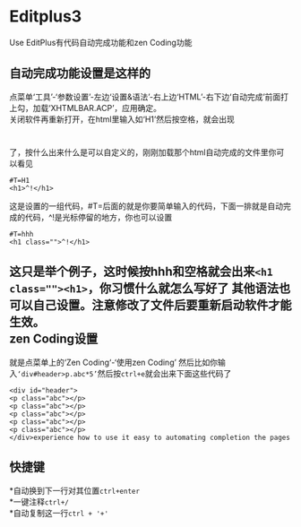 Editplus3
==========
Use EditPlus有代码自动完成功能和zen Coding功能

自动完成功能设置是这样的
-----------------------
点菜单‘工具’-‘参数设置’-左边‘设置&语法’-右上边‘HTML’-右下边‘自动完成’前面打上勾，加载‘XHTMLBAR.ACP’，应用确定。<br>
关闭软件再重新打开，在html里输入如‘H1’然后按空格，就会出现<h1></h1>了，按什么出来什么是可以自定义的，刚刚加载那个html自动完成的文件里你可以看见
```
#T=H1
<h1>^!</h1>
```
这是设置的一组代码，#T=后面的就是你要简单输入的代码，下面一排就是自动完成的代码，^!是光标停留的地方，你也可以设置
```
#T=hhh
<h1 class="">^!</h1>
```
这只是举个例子，这时候按hhh和空格就会出来`<h1 class=""><h1>`，你习惯什么就怎么写好了
其他语法也可以自己设置。注意修改了文件后要重新启动软件才能生效。<br>
zen Coding设置 
-----------
就是点菜单上的‘Zen Coding‘-‘使用zen Coding’
然后比如你输入`‘div#header>p.abc*5’`然后按`ctrl+e`就会出来下面这些代码了
```
<div id="header">
<p class="abc"></p>
<p class="abc"></p>
<p class="abc"></p>
<p class="abc"></p>
<p class="abc"></p>
</div>experience how to use it easy to automating completion the pages
```
快捷键
---------
*自动换到下一行对其位置`ctrl+enter`  
*一键注释`ctrl+/`   
*自动复制这一行`ctrl + '+'`  
